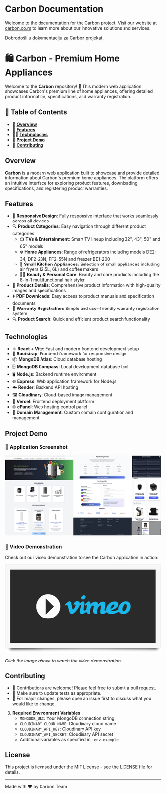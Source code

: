 # Carbon Documentation

Welcome to the documentation for the Carbon project. Visit our website at [carbon.co.rs](https://carbon.co.rs/) to learn more about our innovative solutions and services.

Dobrodošli u dokumentaciju za Carbon projekat.

# **🛍️ Carbon - Premium Home Appliances**

Welcome to the **Carbon** repository! 🎉 This modern web application showcases Carbon's premium line of home appliances, offering detailed product information, specifications, and warranty registration.

## **📌 Table of Contents**
- 📖 **[Overview](#overview)**
- 🚀 **[Features](#features)**
- 🧑‍💻 **[Technologies](#technologies)**
- 📸 **[Project Demo](#project-demo)**
- 🤝 **[Contributing](#contributing)**

## **Overview**
**Carbon** is a modern web application built to showcase and provide detailed information about Carbon's premium home appliances. The platform offers an intuitive interface for exploring product features, downloading specifications, and registering product warranties.

## **Features**
- 📱 **Responsive Design**: Fully responsive interface that works seamlessly across all devices
- 🔍 **Product Categories**: Easy navigation through different product categories:
  - 📺 **TVs & Entertainment**: Smart TV lineup including 32", 43", 50" and 65" models
  - ❄️ **Home Appliances**: Range of refrigerators including models DE2-34, DF2-28N, FF2-55N and freezer BE1-200
  - 🍳 **Small Kitchen Appliances**: Selection of small appliances including air fryers (2.5L, 6L) and coffee makers 
  - 💇‍♀️ **Beauty & Personal Care**: Beauty and care products including the 8-in-1 multifunctional hair styler
- 📄 **Product Details**: Comprehensive product information with high-quality images and specifications
- ⬇️ **PDF Downloads**: Easy access to product manuals and specification documents
- 📝 **Warranty Registration**: Simple and user-friendly warranty registration system
- 🔍 **Product Search**: Quick and efficient product search functionality

## **Technologies**
- ⚛️ **React + Vite**: Fast and modern frontend development setup
- 🎨 **Bootstrap**: Frontend framework for responsive design
- 📦 **MongoDB Atlas**: Cloud database hosting
- 🗄️ **MongoDB Compass**: Local development database tool
- 🖥️ **Node.js**: Backend runtime environment
- 🌐 **Express**: Web application framework for Node.js
- ☁️ **Render**: Backend API hosting
- 🖼️ **Cloudinary**: Cloud-based image management
- 🚀 **Vercel**: Frontend deployment platform
- 🌐 **cPanel**: Web hosting control panel
- 🔗 **Domain Management**: Custom domain configuration and management

## **Project Demo**

### 📸 **Application Screenshot**
![Carbon Application Screenshot](picOfApp.jpg)

### 🎥 **Video Demonstration**
Check out our video demonstration to see the Carbon application in action:

[![Carbon App Demo](videoThumbnail.png)](https://vimeo.com/1093362481/72d343bc8c?share=copy)

*Click the image above to watch the video demonstration*

## **Contributing**
- 🤝 Contributions are welcome! Please feel free to submit a pull request.
- 📝 Make sure to update tests as appropriate.
- 🐛 For major changes, please open an issue first to discuss what you would like to change.


3. **Required Environment Variables**
   - `MONGODB_URI`: Your MongoDB connection string
   - `CLOUDINARY_CLOUD_NAME`: Cloudinary cloud name
   - `CLOUDINARY_API_KEY`: Cloudinary API key
   - `CLOUDINARY_API_SECRET`: Cloudinary API secret
   - Additional variables as specified in `.env.example`

## **License**
This project is licensed under the MIT License - see the LICENSE file for details.

---
Made with ❤️ by Carbon Team
